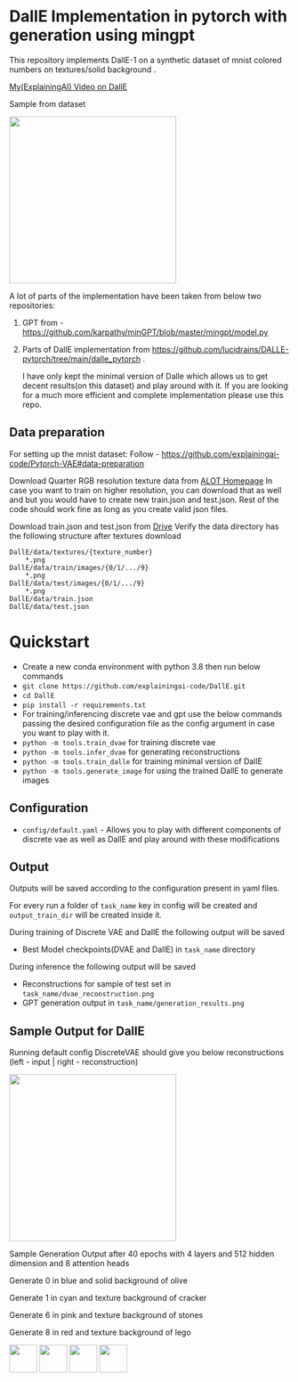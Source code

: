 DallE Implementation in pytorch with generation using mingpt
========

This repository implements DallE-1 on a synthetic dataset of mnist colored numbers on textures/solid background .

[My(ExplainingAI) Video on DallE](https://www.youtube.com/watch?v=wX5LP8n9WAQ)

Sample from dataset

<img src="https://github.com/explainingai-code/DallE/assets/144267687/57e3c091-4600-401d-a5a4-52ea5fda3249" width="300">



A lot of parts of the implementation have been taken from below two repositories:
1. GPT from - https://github.com/karpathy/minGPT/blob/master/mingpt/model.py
2. Parts of DallE implementation from https://github.com/lucidrains/DALLE-pytorch/tree/main/dalle_pytorch . 

   I have only kept the minimal version of Dalle which allows us to get decent results(on this dataset) and play around with it. If you are looking for a much more efficient and complete implementation please use this repo.

## Data preparation
For setting up the mnist dataset:
Follow - https://github.com/explainingai-code/Pytorch-VAE#data-preparation

Download Quarter RGB resolution texture data from [ALOT Homepage](https://aloi.science.uva.nl/public_alot/)
In case you want to train on higher resolution, you can download that as well and but you would have to create new train.json and test.json.
Rest of the code should work fine as long as you create valid json files.

Download train.json and test.json from [Drive](https://drive.google.com/drive/folders/1DSpNaM6hk8VNFVKHs-VK97AlP_8ynRKC?usp=sharing)
Verify the data directory has the following structure after textures download
```
DallE/data/textures/{texture_number}
	*.png
DallE/data/train/images/{0/1/.../9}
	*.png
DallE/data/test/images/{0/1/.../9}
	*.png
DallE/data/train.json
DallE/data/test.json
```

# Quickstart
* Create a new conda environment with python 3.8 then run below commands
* ```git clone https://github.com/explainingai-code/DallE.git```
* ```cd DallE```
* ```pip install -r requirements.txt```
* For training/inferencing discrete vae and gpt use the below commands passing the desired configuration file as the config argument in case you want to play with it. 
* ```python -m tools.train_dvae``` for training discrete vae
* ```python -m tools.infer_dvae``` for generating reconstructions
* ```python -m tools.train_dalle``` for training minimal version of DallE 
* ```python -m tools.generate_image``` for using the trained DallE to generate images

## Configuration
* ```config/default.yaml``` - Allows you to play with different components of discrete vae as well as DallE and play around with these modifications 


## Output 
Outputs will be saved according to the configuration present in yaml files.

For every run a folder of ```task_name``` key in config will be created and ```output_train_dir``` will be created inside it.

During training of Discrete VAE and DallE the following output will be saved 
* Best Model checkpoints(DVAE and DallE) in ```task_name``` directory

During inference the following output will be saved
* Reconstructions for sample of test set in ```task_name/dvae_reconstruction.png``` 
* GPT generation output in  ```task_name/generation_results.png```


## Sample Output for DallE

Running default config DiscreteVAE should give you below reconstructions (left - input | right - reconstruction)

<img src="https://github.com/explainingai-code/DallE/assets/144267687/fccf876d-fb35-4ed5-9729-b3645690370e" width="300">

Sample Generation Output after 40 epochs with 4 layers and 512 hidden dimension and 8 attention heads 

Generate 0 in blue and solid background of olive

Generate 1 in cyan and texture background of cracker

Generate 6 in pink and texture background of stones

Generate 8 in red and texture background of lego

<img src="https://github.com/explainingai-code/DallE/assets/144267687/e5cbc440-9a07-4439-96b8-d9a446e8b293" width="50">
<img src="https://github.com/explainingai-code/DallE/assets/144267687/a6f41119-8cfd-4536-8267-8d05b3a6154f" width="50">
<img src="https://github.com/explainingai-code/DallE/assets/144267687/7bdd3e44-5c3d-46e4-aaaa-67f08a6c6591" width="50">
<img src="https://github.com/explainingai-code/DallE/assets/144267687/6aac0a2e-4264-4691-990c-0f93156ddb7d" width="50">







